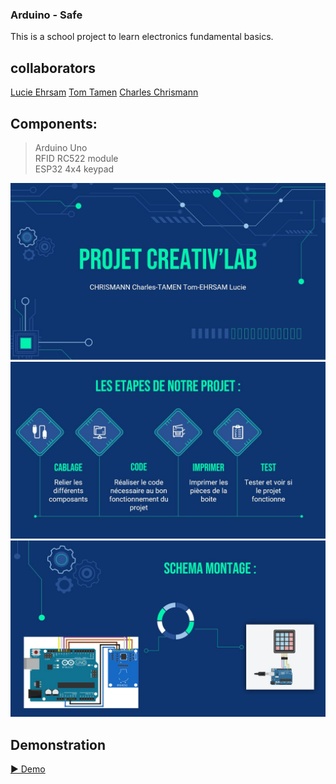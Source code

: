 ### Arduino - Safe

This is a school project to learn electronics fundamental basics.

## collaborators
[Lucie Ehrsam](https://github.com/Elicue "Lucie Ehrsam")
[Tom Tamen](https://github.com/ByKrewz "Tom Tamen")
[Charles Chrismann](https://github.com/Charles-Chrismann "Charles Chrismann")

## Components:
> Arduino Uno\
> RFID RC522 module\
> ESP32 4x4 keypad

![Projet Creativ'lab](https://github.com/Charles-Chrismann/arduino/blob/main/imgs/Capture.JPG "Projet Creativ'lab")
![Etapes du Projet](https://github.com/Charles-Chrismann/arduino/blob/main/imgs/Capture3.JPG "Etapes du Projet")
![Schema de Montage](https://github.com/Charles-Chrismann/arduino/blob/main/imgs/Capture4.JPG "Schema de Montage")

## Demonstration

[▶️ Demo](https://raw.githubusercontent.com/Charles-Chrismann/arduino/main/imgs/VID_20220923_122842.mp4 "Demo")